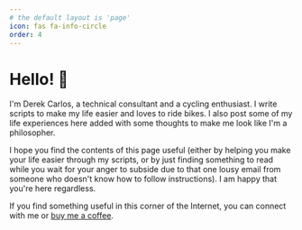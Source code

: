 ```yaml
---
# the default layout is 'page'
icon: fas fa-info-circle
order: 4
---
```


# Hello! 👋

I'm Derek Carlos, a technical consultant and a cycling enthusiast. I write scripts to make my life easier and loves to ride bikes. I also post some of my life experiences here added with some thoughts to make me look like I'm a philosopher.

I hope you find the contents of this page useful (either by helping you make your life easier through my scripts, or by just finding something to read while you wait for your anger to subside due to that one lousy email from someone who doesn't know how to follow instructions). I am happy that you're here regardless.

If you find something useful in this corner of the Internet, you can connect with me or [buy me a coffee](https://www.buymeacoffee.com/derekcarlos). 

